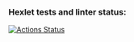 ### Hexlet tests and linter status:
[![Actions Status](https://github.com/m1roku/frontend-project-lvl1/workflows/hexlet-check/badge.svg)](https://github.com/m1roku/frontend-project-lvl1/actions)